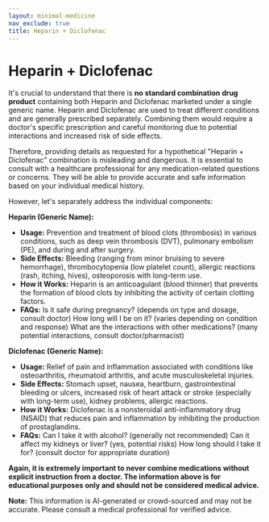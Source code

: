 ```yaml
---
layout: minimal-medicine
nav_exclude: true
title: Heparin + Diclofenac
---
```


# Heparin + Diclofenac

It's crucial to understand that there is **no standard combination drug product** containing both Heparin and Diclofenac marketed under a single generic name.  Heparin and Diclofenac are used to treat different conditions and are generally prescribed separately. Combining them would require a doctor's specific prescription and careful monitoring due to potential interactions and increased risk of side effects.

Therefore, providing details as requested for a hypothetical "Heparin + Diclofenac" combination is misleading and dangerous.  It is essential to consult with a healthcare professional for any medication-related questions or concerns.  They will be able to provide accurate and safe information based on your individual medical history.


However, let's separately address the individual components:

**Heparin (Generic Name):**

* **Usage:** Prevention and treatment of blood clots (thrombosis) in various conditions, such as deep vein thrombosis (DVT), pulmonary embolism (PE), and during and after surgery.
* **Side Effects:** Bleeding (ranging from minor bruising to severe hemorrhage), thrombocytopenia (low platelet count), allergic reactions (rash, itching, hives), osteoporosis with long-term use.
* **How it Works:** Heparin is an anticoagulant (blood thinner) that prevents the formation of blood clots by inhibiting the activity of certain clotting factors.
* **FAQs:**  Is it safe during pregnancy? (depends on type and dosage, consult doctor)  How long will I be on it? (varies depending on condition and response) What are the interactions with other medications? (many potential interactions, consult doctor/pharmacist)

**Diclofenac (Generic Name):**

* **Usage:** Relief of pain and inflammation associated with conditions like osteoarthritis, rheumatoid arthritis, and acute musculoskeletal injuries.
* **Side Effects:** Stomach upset, nausea, heartburn, gastrointestinal bleeding or ulcers, increased risk of heart attack or stroke (especially with long-term use), kidney problems, allergic reactions.
* **How it Works:** Diclofenac is a nonsteroidal anti-inflammatory drug (NSAID) that reduces pain and inflammation by inhibiting the production of prostaglandins.
* **FAQs:** Can I take it with alcohol? (generally not recommended) Can it affect my kidneys or liver? (yes, potential risks) How long should I take it for? (consult doctor for appropriate duration)


**Again, it is extremely important to never combine medications without explicit instruction from a doctor.  The information above is for educational purposes only and should not be considered medical advice.**


**Note:** This information is AI-generated or crowd-sourced and may not be accurate. Please consult a medical professional for verified advice.